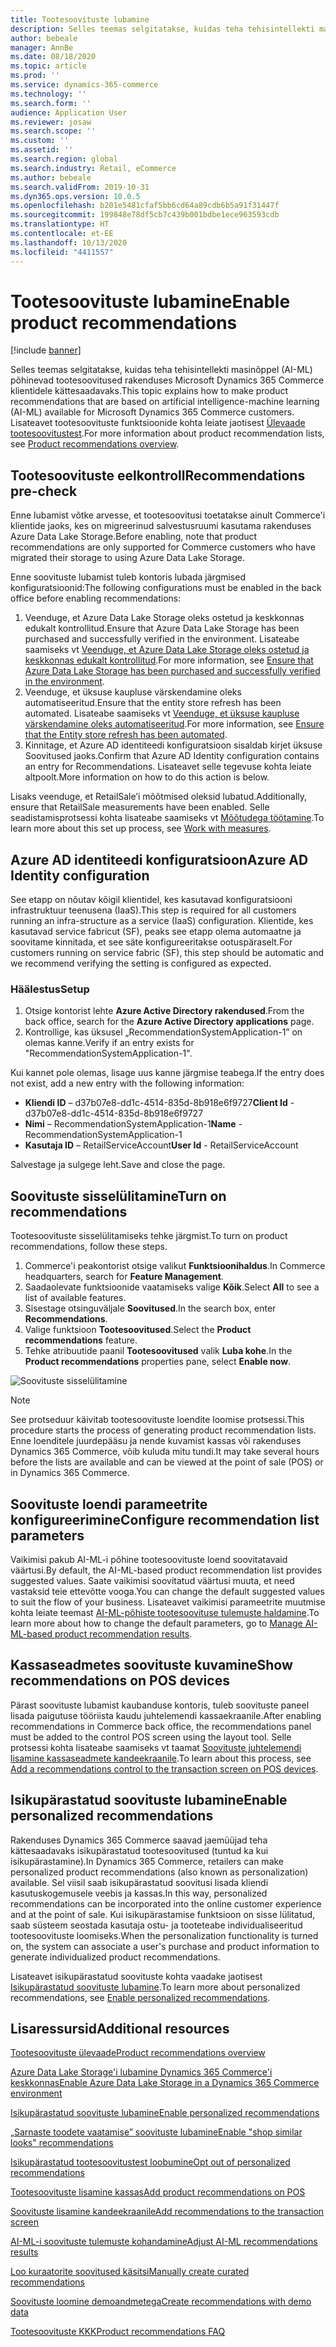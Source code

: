 ```yaml
---
title: Tootesoovituste lubamine
description: Selles teemas selgitatakse, kuidas teha tehisintellekti masinõppel (AI-ML) põhinevad tootesoovitused rakenduses Microsoft Dynamics 365 Commerce klientidele kättesaadavaks.
author: bebeale
manager: AnnBe
ms.date: 08/18/2020
ms.topic: article
ms.prod: ''
ms.service: dynamics-365-commerce
ms.technology: ''
ms.search.form: ''
audience: Application User
ms.reviewer: josaw
ms.search.scope: ''
ms.custom: ''
ms.assetid: ''
ms.search.region: global
ms.search.industry: Retail, eCommerce
ms.author: bebeale
ms.search.validFrom: 2019-10-31
ms.dyn365.ops.version: 10.0.5
ms.openlocfilehash: b201e5481cfaf5bb6cd64a89cdb6b5a91f31447f
ms.sourcegitcommit: 199848e78df5cb7c439b001bdbe1ece963593cdb
ms.translationtype: HT
ms.contentlocale: et-EE
ms.lasthandoff: 10/13/2020
ms.locfileid: "4411557"
---
```

# <a name="enable-product-recommendations"></a><span data-ttu-id="1d58f-103">Tootesoovituste lubamine</span><span class="sxs-lookup"><span data-stu-id="1d58f-103">Enable product recommendations</span></span>

[!include [banner](includes/banner.md)]

<span data-ttu-id="1d58f-104">Selles teemas selgitatakse, kuidas teha tehisintellekti masinõppel (AI-ML) põhinevad tootesoovitused rakenduses Microsoft Dynamics 365 Commerce klientidele kättesaadavaks.</span><span class="sxs-lookup"><span data-stu-id="1d58f-104">This topic explains how to make product recommendations that are based on artificial intelligence-machine learning (AI-ML) available for Microsoft Dynamics 365 Commerce customers.</span></span> <span data-ttu-id="1d58f-105">Lisateavet tootesoovituste funktsioonide kohta leiate jaotisest [Ülevaade tootesoovitustest](product-recommendations.md).</span><span class="sxs-lookup"><span data-stu-id="1d58f-105">For more information about product recommendation lists, see [Product recommendations overview](product-recommendations.md).</span></span>

## <a name="recommendations-pre-check"></a><span data-ttu-id="1d58f-106">Tootesoovituste eelkontroll</span><span class="sxs-lookup"><span data-stu-id="1d58f-106">Recommendations pre-check</span></span>

<span data-ttu-id="1d58f-107">Enne lubamist võtke arvesse, et tootesoovitusi toetatakse ainult Commerce'i klientide jaoks, kes on migreerinud salvestusruumi kasutama rakenduses Azure Data Lake Storage.</span><span class="sxs-lookup"><span data-stu-id="1d58f-107">Before enabling, note that product recommendations are only supported for Commerce customers who have migrated their storage to using Azure Data Lake Storage.</span></span> 

<span data-ttu-id="1d58f-108">Enne soovituste lubamist tuleb kontoris lubada järgmised konfiguratsioonid:</span><span class="sxs-lookup"><span data-stu-id="1d58f-108">The following configurations must be enabled in the back office before enabling recommendations:</span></span>

1. <span data-ttu-id="1d58f-109">Veenduge, et Azure Data Lake Storage oleks ostetud ja keskkonnas edukalt kontrollitud.</span><span class="sxs-lookup"><span data-stu-id="1d58f-109">Ensure that Azure Data Lake Storage has been purchased and successfully verified in the environment.</span></span> <span data-ttu-id="1d58f-110">Lisateabe saamiseks vt [Veenduge, et Azure Data Lake Storage oleks ostetud ja keskkonnas edukalt kontrollitud](enable-ADLS-environment.md).</span><span class="sxs-lookup"><span data-stu-id="1d58f-110">For more information, see [Ensure that Azure Data Lake Storage has been purchased and successfully verified in the environment](enable-ADLS-environment.md).</span></span>
2. <span data-ttu-id="1d58f-111">Veenduge, et üksuse kaupluse värskendamine oleks automatiseeritud.</span><span class="sxs-lookup"><span data-stu-id="1d58f-111">Ensure that the entity store refresh has been automated.</span></span> <span data-ttu-id="1d58f-112">Lisateabe saamiseks vt [Veenduge, et üksuse kaupluse värskendamine oleks automatiseeritud](../fin-ops-core/dev-itpro/data-entities/entity-store-data-lake.md).</span><span class="sxs-lookup"><span data-stu-id="1d58f-112">For more information, see [Ensure that the Entity store refresh has been automated](../fin-ops-core/dev-itpro/data-entities/entity-store-data-lake.md).</span></span>
3. <span data-ttu-id="1d58f-113">Kinnitage, et Azure AD identiteedi konfiguratsioon sisaldab kirjet üksuse Soovitused jaoks.</span><span class="sxs-lookup"><span data-stu-id="1d58f-113">Confirm that Azure AD Identity configuration contains an entry for Recommendations.</span></span> <span data-ttu-id="1d58f-114">Lisateavet selle tegevuse kohta leiate altpoolt.</span><span class="sxs-lookup"><span data-stu-id="1d58f-114">More information on how to do this action is below.</span></span>

<span data-ttu-id="1d58f-115">Lisaks veenduge, et RetailSale’i mõõtmised oleksid lubatud.</span><span class="sxs-lookup"><span data-stu-id="1d58f-115">Additionally, ensure that RetailSale measurements have been enabled.</span></span> <span data-ttu-id="1d58f-116">Selle seadistamisprotsessi kohta lisateabe saamiseks vt [Mõõtudega töötamine](https://docs.microsoft.com/dynamics365/ai/customer-insights/pm-measures).</span><span class="sxs-lookup"><span data-stu-id="1d58f-116">To learn more about this set up process, see [Work with measures](https://docs.microsoft.com/dynamics365/ai/customer-insights/pm-measures).</span></span>

## <a name="azure-ad-identity-configuration"></a><span data-ttu-id="1d58f-117">Azure AD identiteedi konfiguratsioon</span><span class="sxs-lookup"><span data-stu-id="1d58f-117">Azure AD Identity configuration</span></span>

<span data-ttu-id="1d58f-118">See etapp on nõutav kõigil klientidel, kes kasutavad konfiguratsiooni infrastruktuur teenusena (IaaS).</span><span class="sxs-lookup"><span data-stu-id="1d58f-118">This step is required for all customers running an infra-structure as a service (IaaS) configuration.</span></span> <span data-ttu-id="1d58f-119">Klientide, kes kasutavad service fabricut (SF), peaks see etapp olema automaatne ja soovitame kinnitada, et see säte konfigureeritakse ootuspäraselt.</span><span class="sxs-lookup"><span data-stu-id="1d58f-119">For customers running on service fabric (SF), this step should be automatic and we recommend verifying the setting is configured as expected.</span></span>

### <a name="setup"></a><span data-ttu-id="1d58f-120">Häälestus</span><span class="sxs-lookup"><span data-stu-id="1d58f-120">Setup</span></span>

1. <span data-ttu-id="1d58f-121">Otsige kontorist lehte **Azure Active Directory rakendused**.</span><span class="sxs-lookup"><span data-stu-id="1d58f-121">From the back office, search for the **Azure Active Directory applications** page.</span></span>
2. <span data-ttu-id="1d58f-122">Kontrollige, kas üksusel „RecommendationSystemApplication-1” on olemas kanne.</span><span class="sxs-lookup"><span data-stu-id="1d58f-122">Verify if an entry exists for "RecommendationSystemApplication-1".</span></span>

<span data-ttu-id="1d58f-123">Kui kannet pole olemas, lisage uus kanne järgmise teabega.</span><span class="sxs-lookup"><span data-stu-id="1d58f-123">If the entry does not exist, add a new entry with the following information:</span></span>

- <span data-ttu-id="1d58f-124">**Kliendi ID** – d37b07e8-dd1c-4514-835d-8b918e6f9727</span><span class="sxs-lookup"><span data-stu-id="1d58f-124">**Client Id** - d37b07e8-dd1c-4514-835d-8b918e6f9727</span></span>
- <span data-ttu-id="1d58f-125">**Nimi** – RecommendationSystemApplication-1</span><span class="sxs-lookup"><span data-stu-id="1d58f-125">**Name** - RecommendationSystemApplication-1</span></span>
- <span data-ttu-id="1d58f-126">**Kasutaja ID** – RetailServiceAccount</span><span class="sxs-lookup"><span data-stu-id="1d58f-126">**User Id** - RetailServiceAccount</span></span>

<span data-ttu-id="1d58f-127">Salvestage ja sulgege leht.</span><span class="sxs-lookup"><span data-stu-id="1d58f-127">Save and close the page.</span></span> 

## <a name="turn-on-recommendations"></a><span data-ttu-id="1d58f-128">Soovituste sisselülitamine</span><span class="sxs-lookup"><span data-stu-id="1d58f-128">Turn on recommendations</span></span>

<span data-ttu-id="1d58f-129">Tootesoovituste sisselülitamiseks tehke järgmist.</span><span class="sxs-lookup"><span data-stu-id="1d58f-129">To turn on product recommendations, follow these steps.</span></span>

1. <span data-ttu-id="1d58f-130">Commerce'i peakontorist otsige valikut **Funktsioonihaldus**.</span><span class="sxs-lookup"><span data-stu-id="1d58f-130">In Commerce headquarters, search for **Feature Management**.</span></span>
1. <span data-ttu-id="1d58f-131">Saadaolevate funktsioonide vaatamiseks valige **Kõik**.</span><span class="sxs-lookup"><span data-stu-id="1d58f-131">Select **All** to see a list of available features.</span></span> 
1. <span data-ttu-id="1d58f-132">Sisestage otsinguväljale **Soovitused**.</span><span class="sxs-lookup"><span data-stu-id="1d58f-132">In the search box, enter **Recommendations**.</span></span>
1. <span data-ttu-id="1d58f-133">Valige funktsioon **Tootesoovitused**.</span><span class="sxs-lookup"><span data-stu-id="1d58f-133">Select the **Product recommendations** feature.</span></span>
1. <span data-ttu-id="1d58f-134">Tehke atribuutide paanil **Tootesoovitused** valik **Luba kohe**.</span><span class="sxs-lookup"><span data-stu-id="1d58f-134">In the **Product recommendations** properties pane, select **Enable now**.</span></span>

![Soovituste sisselülitamine](./media/FeatureManagement_Recommendations.PNG)

> [!NOTE]
> <span data-ttu-id="1d58f-136">See protseduur käivitab tootesoovituste loendite loomise protsessi.</span><span class="sxs-lookup"><span data-stu-id="1d58f-136">This procedure starts the process of generating product recommendation lists.</span></span> <span data-ttu-id="1d58f-137">Enne loenditele juurdepääsu ja nende kuvamist kassas või rakenduses Dynamics 365 Commerce, võib kuluda mitu tundi.</span><span class="sxs-lookup"><span data-stu-id="1d58f-137">It may take several hours before the lists are available and can be viewed at the point of sale (POS) or in Dynamics 365 Commerce.</span></span>

## <a name="configure-recommendation-list-parameters"></a><span data-ttu-id="1d58f-138">Soovituste loendi parameetrite konfigureerimine</span><span class="sxs-lookup"><span data-stu-id="1d58f-138">Configure recommendation list parameters</span></span>

<span data-ttu-id="1d58f-139">Vaikimisi pakub AI-ML-i põhine tootesoovituste loend soovitatavaid väärtusi.</span><span class="sxs-lookup"><span data-stu-id="1d58f-139">By default, the AI-ML-based product recommendation list provides suggested values.</span></span> <span data-ttu-id="1d58f-140">Saate vaikimisi soovitatud väärtusi muuta, et need vastaksid teie ettevõtte vooga.</span><span class="sxs-lookup"><span data-stu-id="1d58f-140">You can change the default suggested values to suit the flow of your business.</span></span> <span data-ttu-id="1d58f-141">Lisateavet vaikimisi parameetrite muutmise kohta leiate teemast [AI-ML-põhiste tootesoovituse tulemuste haldamine](modify-product-recommendation-results.md).</span><span class="sxs-lookup"><span data-stu-id="1d58f-141">To learn more about how to change the default parameters, go to [Manage AI-ML-based product recommendation results](modify-product-recommendation-results.md).</span></span>

## <a name="show-recommendations-on-pos-devices"></a><span data-ttu-id="1d58f-142">Kassaseadmetes soovituste kuvamine</span><span class="sxs-lookup"><span data-stu-id="1d58f-142">Show recommendations on POS devices</span></span>

<span data-ttu-id="1d58f-143">Pärast soovituste lubamist kaubanduse kontoris, tuleb soovituste paneel lisada paigutuse tööriista kaudu juhtelemendi kassaekraanile.</span><span class="sxs-lookup"><span data-stu-id="1d58f-143">After enabling recommendations in Commerce back office, the recommendations panel must be added to the control POS screen using the layout tool.</span></span> <span data-ttu-id="1d58f-144">Selle protsessi kohta lisateabe saamiseks vt taamat [Soovituste juhtelemendi lisamine kassaseadmete kandeekraanile](add-recommendations-control-pos-screen.md).</span><span class="sxs-lookup"><span data-stu-id="1d58f-144">To learn about this process, see [Add a recommendations control to the transaction screen on POS devices](add-recommendations-control-pos-screen.md).</span></span> 

## <a name="enable-personalized-recommendations"></a><span data-ttu-id="1d58f-145">Isikupärastatud soovituste lubamine</span><span class="sxs-lookup"><span data-stu-id="1d58f-145">Enable personalized recommendations</span></span>

<span data-ttu-id="1d58f-146">Rakenduses Dynamics 365 Commerce saavad jaemüüjad teha kättesaadavaks isikupärastatud tootesoovitused (tuntud ka kui isikupärastamine).</span><span class="sxs-lookup"><span data-stu-id="1d58f-146">In Dynamics 365 Commerce, retailers can make personalized product recommendations (also known as personalization) available.</span></span> <span data-ttu-id="1d58f-147">Sel viisil saab isikupärastatud soovitusi lisada kliendi kasutuskogemusele veebis ja kassas.</span><span class="sxs-lookup"><span data-stu-id="1d58f-147">In this way, personalized recommendations can be incorporated into the online customer experience and at the point of sale.</span></span> <span data-ttu-id="1d58f-148">Kui isikupärastamise funktsioon on sisse lülitatud, saab süsteem seostada kasutaja ostu- ja tooteteabe individualiseeritud tootesoovituste loomiseks.</span><span class="sxs-lookup"><span data-stu-id="1d58f-148">When the personalization functionality is turned on, the system can associate a user's purchase and product information to generate individualized product recommendations.</span></span>

<span data-ttu-id="1d58f-149">Lisateavet isikupärastatud soovituste kohta vaadake jaotisest [Isikupärastatud soovituste lubamine](personalized-recommendations.md).</span><span class="sxs-lookup"><span data-stu-id="1d58f-149">To learn more about personalized recommendations, see [Enable personalized recommendations](personalized-recommendations.md).</span></span>

## <a name="additional-resources"></a><span data-ttu-id="1d58f-150">Lisaressursid</span><span class="sxs-lookup"><span data-stu-id="1d58f-150">Additional resources</span></span>

[<span data-ttu-id="1d58f-151">Tootesoovituste ülevaade</span><span class="sxs-lookup"><span data-stu-id="1d58f-151">Product recommendations overview</span></span>](product-recommendations.md)

[<span data-ttu-id="1d58f-152"> Azure Data Lake Storage'i lubamine Dynamics 365 Commerce'i keskkonnas</span><span class="sxs-lookup"><span data-stu-id="1d58f-152">Enable Azure Data Lake Storage in a Dynamics 365 Commerce environment</span></span>](enable-adls-environment.md)

[<span data-ttu-id="1d58f-153">Isikupärastatud soovituste lubamine</span><span class="sxs-lookup"><span data-stu-id="1d58f-153">Enable personalized recommendations</span></span>](personalized-recommendations.md)

[<span data-ttu-id="1d58f-154">„Sarnaste toodete vaatamise” soovituste lubamine</span><span class="sxs-lookup"><span data-stu-id="1d58f-154">Enable "shop similar looks" recommendations</span></span>](shop-similar-looks.md)

[<span data-ttu-id="1d58f-155">Isikupärastatud tootesoovitustest loobumine</span><span class="sxs-lookup"><span data-stu-id="1d58f-155">Opt out of personalized recommendations</span></span>](personalization-gdpr.md)

[<span data-ttu-id="1d58f-156">Tootesoovituste lisamine kassas</span><span class="sxs-lookup"><span data-stu-id="1d58f-156">Add product recommendations on POS</span></span>](product.md)

[<span data-ttu-id="1d58f-157">Soovituste lisamine kandeekraanile</span><span class="sxs-lookup"><span data-stu-id="1d58f-157">Add recommendations to the transaction screen</span></span>](add-recommendations-control-pos-screen.md)

[<span data-ttu-id="1d58f-158">AI-ML-i soovituste tulemuste kohandamine</span><span class="sxs-lookup"><span data-stu-id="1d58f-158">Adjust AI-ML recommendations results</span></span>](modify-product-recommendation-results.md)

[<span data-ttu-id="1d58f-159">Loo kuraatorite soovitused käsitsi</span><span class="sxs-lookup"><span data-stu-id="1d58f-159">Manually create curated recommendations</span></span>](create-editorial-recommendation-lists.md)

[<span data-ttu-id="1d58f-160">Soovituste loomine demoandmetega</span><span class="sxs-lookup"><span data-stu-id="1d58f-160">Create recommendations with demo data</span></span>](product-recommendations-demo-data.md)

[<span data-ttu-id="1d58f-161">Tootesoovituste KKK</span><span class="sxs-lookup"><span data-stu-id="1d58f-161">Product recommendations FAQ</span></span>](faq-recommendations.md)

